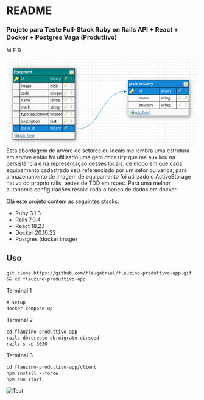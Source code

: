 # README
### Projeto para Teste Full-Stack Ruby on Rails API + React + Docker + Postgres Vaga (Produttivo)

M.E.R 

![MER](schemaproduttivo.png)
Esta abordagem de arvore de setores ou locais me lembra uma estrutura em arvore então foi utilizado uma gem *ancestry* que me auxiliou na persistência e na representação desses locais. de modo em que cada equipamento cadastrado seja referenciado por um setor ou varios, para armazenamento de imagem de equipamento foi utilizado o ActiveStorage nativo do proprio rails, testes de TDD em rspec. Para uma melhor autonomia configurações resolvi roda o banco de dados em docker. 

Olá este projeto contem as seguintes stacks:

 * Ruby 3.1.3
 * Rails 7.0.4
 * React 18.2.1
 * Docker 20.10.22
 * Postgres (docker image)


##  Uso

```shel
git clone https://github.com/flaugabriel/flauzino-produttivo-app.git && cd flauzino-produttivo-app
```
Terminal 1
```shell
# setup
docker compose up 
```
Terminal 2
```shell
cd flauzino-produttivo-app
rails db:create db:migrate db:seed
rails s -p 3030
```
Terminal 3
```shell
cd flauzino-produttivo-app/client
npm install --force
npm run start
```

![Test](https://github.com/flaugabriel/flauzino-produttivo-app/actions/workflows/ruby.yml/badge.svg)

